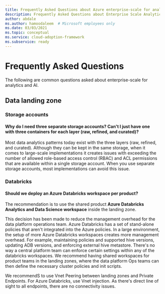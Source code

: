 ```yaml
---
title: Frequently Asked Questions about Azure enterprise-scale for analytics and AI
description: Frequently Asked Questions about Enterprise Scale Analytics and AI
author: abdale
ms.author: hamoodaleem  # Microsoft employees only
ms.date: 03/03/2021
ms.topic: conceptual
ms.service: cloud-adoption-framework
ms.subservice: ready
---
```


# Frequently Asked Questions

The following are common questions asked about enterprise-scale for analytics and AI.

<!-- 
## Data Management Landing Zone

### Topic Name (e.g., Data Integrations)

#### Question 1

[Answer here]

#### Question 2

[Answer here]
-->

## Data landing zone

### Storage accounts

#### Why do I need three separate storage accounts? Can't I just have one with three containers for each layer (raw, refined, and curated)?

Most data analytics patterns today exist with the three layers (raw, refined, and curated). Although they can be kept in the same storage, when it comes to large-scale implementations it creates issues with exceeding the number of allowed role-based access control (RBAC) and ACL permissions that are available within a single storage account. When you use separate storage accounts, most implementations can avoid this issue.

### Databricks

#### Should we deploy an Azure Databricks workspace per product?

The recommendation is to use the shared product **Azure Databricks Analytics and Data Science workspace** inside the landing zone.

This decision has been made to reduce the management overhead for the data platform operations team. Azure Databricks has a set of stand-alone policies that aren't integrated into the Azure policies. In a large environment, the setup of more Azure Databricks workspaces creates more management overhead. For example, maintaining policies and supported hive versions, updating ADB versions, and enforcing external hive metastore. There's no way a central platform team can enforce certain settings within any of the databricks workspaces. We recommend having shared workspaces for product teams in the landing zones, where the data platform Ops teams can then define the necessary cluster policies and init scripts.

We recommendS to use Vnet Peering between landing zones and Private Endpoints. For Azure Databricks, use Vnet injection. As there's direct line of sight to all endpoints, there are no connectivity issues.
